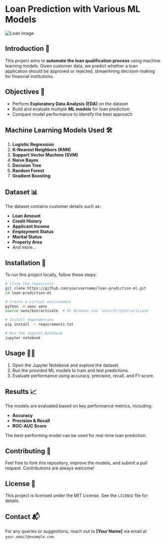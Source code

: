 # Loan Prediction with Various ML Models

![Loan Image](https://images.unsplash.com/photo-1553729459-efe14ef6055d?ixid=MnwxMjA3fDB8MHxwaG90by1wYWdlfHx8fGVufDB8fHx8&ixlib=rb-1.2.1&auto=format&fit=crop&w=2070&q=80)

## Introduction 👋
This project aims to **automate the loan qualification process** using machine learning models. Given customer data, we predict whether a loan application should be approved or rejected, streamlining decision-making for financial institutions.

## Objectives 📌
- Perform **Exploratory Data Analysis (EDA)** on the dataset
- Build and evaluate multiple **ML models** for loan prediction
- Compare model performance to identify the best approach

## Machine Learning Models Used 🛠️
1. **Logistic Regression**
2. **K-Nearest Neighbors (KNN)**
3. **Support Vector Machine (SVM)**
4. **Naive Bayes**
5. **Decision Tree**
6. **Random Forest**
7. **Gradient Boosting**

## Dataset 📊
The dataset contains customer details such as:
- **Loan Amount**
- **Credit History**
- **Applicant Income**
- **Employment Status**
- **Marital Status**
- **Property Area**
- And more...

## Installation 🚀
To run this project locally, follow these steps:

```sh
# Clone the repository
git clone https://github.com/yourusername/loan-prediction-ml.git
cd loan-prediction-ml

# Create a virtual environment
python -m venv venv
source venv/bin/activate  # On Windows use `venv\Scripts\activate`

# Install dependencies
pip install -r requirements.txt

# Run the Jupyter Notebook
jupyter notebook
```

## Usage 🏃‍♂️
1. Open the Jupyter Notebook and explore the dataset.
2. Run the provided ML models to train and test predictions.
3. Evaluate performance using accuracy, precision, recall, and F1-score.

## Results 📈
The models are evaluated based on key performance metrics, including:
- **Accuracy**
- **Precision & Recall**
- **ROC-AUC Score**

The best-performing model can be used for real-time loan prediction.

## Contributing 🤝
Feel free to fork this repository, improve the models, and submit a pull request. Contributions are always welcome!

## License 📝
This project is licensed under the MIT License. See the `LICENSE` file for details.

## Contact 📬
For any queries or suggestions, reach out to **[Your Name]** via email at `your.email@example.com`.

